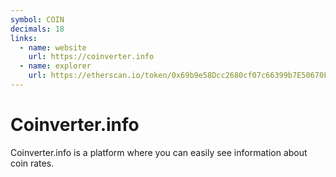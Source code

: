 ```yaml
---
symbol: COIN
decimals: 18
links:
  - name: website
    url: https://coinverter.info
  - name: explorer
    url: https://etherscan.io/token/0x69b9e58Dcc2680cf07c66399b7E50670F7452459
---
```


# Coinverter.info

Coinverter.info is a platform where you can easily see information about coin rates.
